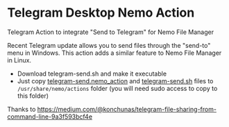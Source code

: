 # Telegram Desktop Nemo Action
Telegram Action to integrate "Send to Telegram" for Nemo File Manager

Recent Telegram update allows you to send files through the "send-to" menu in Windows. This action adds a similar feature to Nemo File Manager in Linux.

- Download telegram-send.sh and make it executable
- Just copy [telegram-send.nemo_action](https://github.com/AJAYK-01/telegram-desktop-nemo-action/blob/main/telegram-send.nemo_action) and [telegram-send.sh](https://github.com/AJAYK-01/telegram-desktop-nemo-action/blob/main/telegram-send.sh) files to ```/usr/share/nemo/actions``` folder (you will need sudo access to copy to this folder)

Thanks to https://medium.com/@konchunas/telegram-file-sharing-from-command-line-9a3f593bcf4e

